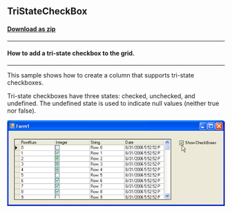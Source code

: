 ## TriStateCheckBox
#### [Download as zip](https://grapecity.github.io/DownGit/#/home?url=https://github.com/GrapeCity/ComponentOne-WinForms-Samples/tree/master/NetFramework\TrueDBGrid\CS\TriStateCheckBox)
____
#### How to add a tri-state checkbox to the grid.
____
This sample shows how to create a column that supports tri-state checkboxes.

Tri-state checkboxes have three states: checked, unchecked, and undefined.
The undefined state is used to indicate null values (neither true nor false).

![screenshot](screenshot.PNG)
